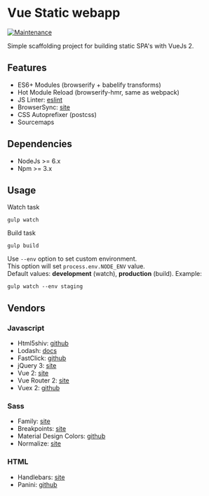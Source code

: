 Vue Static webapp
=================

[![Maintenance](https://img.shields.io/badge/maintained%3F-yes-green.svg)](https://github.com/npulidom/vue-webapp/graphs/commit-activity)

Simple scaffolding project for building static SPA's with VueJs 2.

## Features

- ES6+ Modules (browserify + babelify transforms)
- Hot Module Reload (browserify-hmr, same as webpack)
- JS Linter: [eslint](http://eslint.org/)
- BrowserSync: [site](https://www.browsersync.io/)
- CSS Autoprefixer (postcss)
- Sourcemaps

## Dependencies

- NodeJs >= 6.x
- Npm >= 3.x

## Usage

Watch task
```
gulp watch
```

Build task
```
gulp build
```

Use `--env` option to set custom environment.  
This option will set `process.env.NODE_ENV` value.  
Default values: **development** (watch), **production** (build). Example:
```
gulp watch --env staging
```

## Vendors

### Javascript

- Html5shiv: [github](https://github.com/aFarkas/html5shiv)
- Lodash: [docs](https://lodash.com/docs)
- FastClick: [github](https://github.com/ftlabs/fastclick)
- jQuery 3: [site](https://jquery.com/)
- Vue 2: [site](https://vuejs.org/)
- Vue Router 2: [site](http://router.vuejs.org/)
- Vuex 2: [github](https://github.com/vuejs/vuex)

### Sass

- Family: [site](https://lukyvj.github.io/family.scss/)
- Breakpoints: [site](https://github.com/at-import/breakpoint)
- Material Design Colors: [github](https://github.com/themekit/sass-md-colors)
- Normalize: [site](https://necolas.github.io/normalize.css/)

### HTML

- Handlebars: [site](http://handlebarsjs.com/)
- Panini: [github](https://github.com/zurb/panini)

